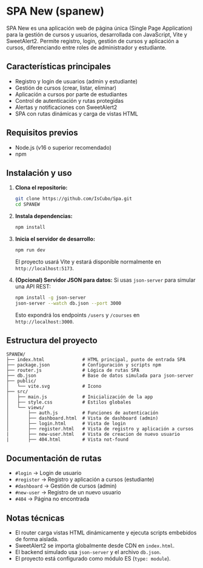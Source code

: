 # SPA New (spanew)

SPA New es una aplicación web de página única (Single Page Application) para la gestión de cursos y usuarios, desarrollada con JavaScript, Vite y SweetAlert2. Permite registro, login, gestión de cursos y aplicación a cursos, diferenciando entre roles de administrador y estudiante.

## Características principales
- Registro y login de usuarios (admin y estudiante)
- Gestión de cursos (crear, listar, eliminar)
- Aplicación a cursos por parte de estudiantes
- Control de autenticación y rutas protegidas
- Alertas y notificaciones con SweetAlert2
- SPA con rutas dinámicas y carga de vistas HTML

## Requisitos previos
- Node.js (v16 o superior recomendado)
- npm

## Instalación y uso
1. **Clona el repositorio:**
   ```bash
   git clone https://github.com/IsCubo/Spa.git
   cd SPANEW
   ```
2. **Instala dependencias:**
   ```bash
   npm install
   ```
3. **Inicia el servidor de desarrollo:**
   ```bash
   npm run dev
   ```
   El proyecto usará Vite y estará disponible normalmente en `http://localhost:5173`.

4. **(Opcional) Servidor JSON para datos:**
   Si usas `json-server` para simular una API REST:
   ```bash
   npm install -g json-server
   json-server --watch db.json --port 3000
   ```
   Esto expondrá los endpoints `/users` y `/courses` en `http://localhost:3000`.

## Estructura del proyecto
```
SPANEW/
├── index.html              # HTML principal, punto de entrada SPA
├── package.json            # Configuración y scripts npm
├── router.js               # Lógica de rutas SPA
├── db.json                 # Base de datos simulada para json-server
├── public/
│   └── vite.svg            # Icono
├── src/
│   ├── main.js             # Inicialización de la app
│   ├── style.css           # Estilos globales
│   └── views/
│       ├── auth.js         # Funciones de autenticación
│       ├── dashboard.html  # Vista de dashboard (admin)
│       ├── login.html      # Vista de login
│       ├── register.html   # Vista de registro y aplicación a cursos
|       ├── new-user.html   # Vista de creacion de nuevo usuario
|       ├── 404.html        # Vista not-found
```

## Documentación de rutas
- `#login`      → Login de usuario
- `#register`   → Registro y aplicación a cursos (estudiante)
- `#dashboard`  → Gestión de cursos (admin)
- `#new-user`    → Registro de un nuevo usuario
- `#404`        → Página no encontrada

## Notas técnicas
- El router carga vistas HTML dinámicamente y ejecuta scripts embebidos de forma aislada.
- SweetAlert2 se importa globalmente desde CDN en `index.html`.
- El backend simulado usa `json-server` y el archivo `db.json`.
- El proyecto está configurado como módulo ES (`type: module`).
